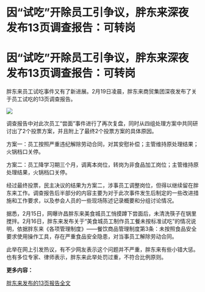 # 因“试吃”开除员工引争议，胖东来深夜发布13页调查报告：可转岗

# 因“试吃”开除员工引争议，胖东来深夜发布13页调查报告：可转岗

胖东来员工试吃事件又有了新进展。2月19日凌晨，胖东来商贸集团深夜发布了关于员工试吃的13页调查报告。

![](https://inews.gtimg.com/om_bt/OGmFnqqpmOPnuJUi1vjleOrkj5mV6xJPxkFmrdhsqA9SEAA/1000)

调查报告中对此次员工“尝面”事件进行了再次复盘，同时从四组处理方案中共同研讨出了2个投票方案，并且附上了最终2个投票方案的具体原因。

方案一：员工按照严重违纪解除劳动合同，对其安慰补偿；主管维持原处理结果；火锅档口关停。

方案二：员工降学习期三个月，调离本岗位，转岗为非食品加工岗位；主管维持原处理结果，火锅档口关停。

经过最终投票，民主决议的结果为方案二，涉事员工调整岗位，但得以继续留在胖东来工作。调查报告后半部分的内容主要为对于此次事件发生后制定的一些改进措施和工作要求，以及参会人员的一些现场陈述记录概要和分组讨论情况。

据悉，2月15日，网曝许昌胖东来美食城员工悄摸蹲下尝面后，未清洗筷子在锅里搅拌。2月16日，胖东来发布关于“美食城员工制作员工餐未按标准试吃”的情况说明，依据胖东来《各项管理制度》——餐饮商品管理制度第3条：未按照食品安全要求使用操作工具，存在严重食品安全隐患，对当事员工解除劳动合同。

此举在网上引发热议，有不少网友表示这个问题并不严重，胖东来有些小错大惩。也有多位专家、律师表示，胖东来此举处罚过重，不符合比例原则。

**更多内容：**

[胖东来发布的13页报告全文](https://news.qq.com/rain/a/20240219A02A1800)

